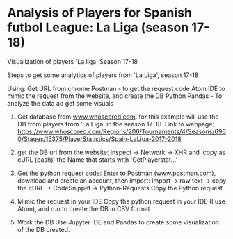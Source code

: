 # Analysis of Players for Spanish futbol League: La Liga (season 17-18) 

Visualization of players 'La liga' Season 17-18

Steps to get some analytics of players from 'La Liga', season 17-18

Using: 
Get URL from chrome 
Postman - to get the request code
Atom IDE to mimic the request from the website, and create the DB
Python Pandas - To analyze the data ad get some visuals


1. Get database from www.whoscored.com.
for this example will use the DB from players from 'La Liga' in the season 17-18.
Link to webpage:
https://www.whoscored.com/Regions/206/Tournaments/4/Seasons/6960/Stages/15375/PlayerStatistics/Spain-LaLiga-2017-2018

2. get the DB url from the website:
inspect -> Network -> XHR and 'copy as cURL (bash)' the Name that starts with 'GetPlayerstat...'

3. Get the python request code:
Enter to Postman (www.postman.com), download and create an account, then import:
Import -> raw text -> copy the cURL -> CodeSnippet -> Python-Requests
Copy the Python request

4.  Mimic the request in your IDE
Copy the python request in your IDE (I use Atom), and run to create the DB in CSV format

5. Work the DB
Use Jupyter IDE and Pandas to create some visualization of the DB created.

